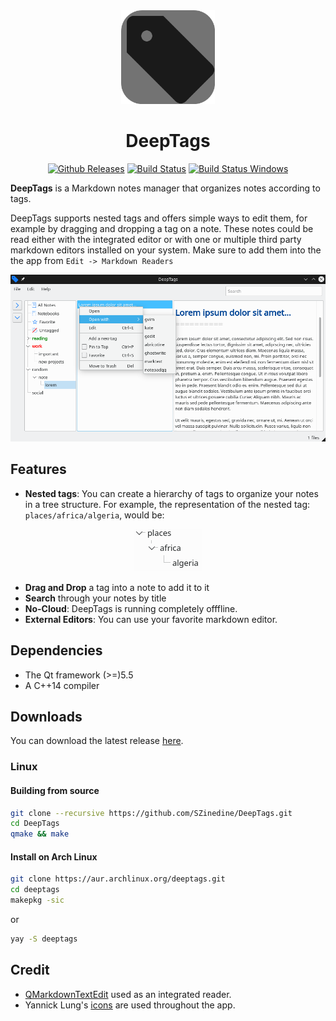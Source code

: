 <div align="center">
<img src="deeptags.png" alt="DeepTags" width="150"> 
</div>

<h1 align="center">DeepTags</h1>

<div align="center">
<a href="https://github.com/SZinedine/DeepTags/releases"><img src="https://img.shields.io/github/v/release/SZinedine/DeepTags" alt="Github Releases" /></a> <a href="https://travis-ci.org/SZinedine/DeepTags"><img src="https://travis-ci.org/SZinedine/DeepTags.svg?branch=master" alt="Build Status" /></a> <a href="https://ci.appveyor.com/project/SZinedine/DeepTags"><img src="https://ci.appveyor.com/api/projects/status/github/SZinedine/DeepTags" alt="Build Status Windows" /></a>
</div>

**DeepTags** is a Markdown notes manager that organizes notes according to tags.

DeepTags supports nested tags and offers simple ways to edit them, for example by dragging and dropping a tag on a note. These notes could be read either with the integrated editor or with one or multiple third party markdown editors installed on your system. Make sure to add them into the the app from `Edit -> Markdown Readers`

![Screenshot of DeepTags on a Linux machine running plasma 5](Screenshot.png)


## Features

* **Nested tags**: You can create a hierarchy of tags to organize your notes in a tree structure. For example, the representation of the nested tag: `places/africa/algeria`, would be:

<p align="center">
<img src="tag_hierarchy.png" alt="tag hierarchy">
</p>

* **Drag and Drop** a tag into a note to add it to it
* **Search** through your notes by title
* **No-Cloud**: DeepTags is running completely offfline.
* **External Editors**: You can use your favorite markdown editor.


## Dependencies

- The Qt framework (>=)5.5
- A C++14 compiler


## Downloads

You can download the latest release [here](https://github.com/SZinedine/DeepTags/releases/latest).

### Linux

#### Building from source

```bash
git clone --recursive https://github.com/SZinedine/DeepTags.git
cd DeepTags
qmake && make
```

#### Install on Arch Linux

```bash
git clone https://aur.archlinux.org/deeptags.git
cd deeptags
makepkg -sic
```

or
```bash
yay -S deeptags
```

## Credit
- [QMarkdownTextEdit](https://github.com/pbek/qmarkdowntextedit) used as an integrated reader.
- Yannick Lung's [icons](https://www.iconfinder.com/yanlu) are used throughout the app.

